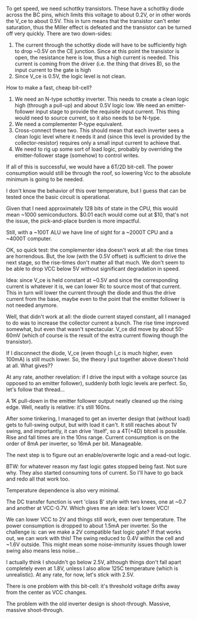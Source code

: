 

To get speed, we need schottky transistors. These have a schottky diode across the BC pins, which limits this voltage to about 0.2V, or in other words the V_ce to about 0.5V. This in turn means that the transistor can't enter saturation, thus the Miller effect is defeated and the transistor can be turned off very quickly. There are two down-sides:

1. The current through the schottky diode will have to be sufficiently high to drop ~0.5V on the CE junction. Since at this point the transistor is open, the resistance here is low, thus a high current is needed. This current is coming from the driver (i.e. the thing that drives B), so the input current to the gate is high
2. Since V_ce is 0.5V, the logic level is not clean.

How to make a fast, cheap bit-cell?

1. We need an N-type schottky inverter. This needs to create a clean logic high (through a pull-up) and about 0.5V logic low. We need an emitter-follower input stage to provide the requisite input current. This thing would need to source current, so it also needs to be N-type.
2. We need a complementer P-type equivalent.
3. Cross-connect these two. This should mean that each inverter sees a clean logic level where it needs it and (since this level is provided by the collector-resistor) requires only a small input current to achieve that.
4. We need to rig up some sort of load logic, probably by overriding the emitter-follower stage (somehow) to control writes.

If all of this is successful, we would have a 6T/2D bit-cell. The power consumption would still be through the roof, so lowering Vcc to the absolute minimum is going to be needed.

I don't know the behavior of this over temperature, but I guess that can be tested once the basic circuit is operational.

Given that I need approximately 128 bits of state in the CPU, this would mean ~1000 semiconductors. $0.01 each would come out at $10, that's not the issue, the pick-and-place burden is more impactful.

Still, with a ~100T ALU we have line of sight for a ~2000T CPU and a ~4000T computer.

OK, so quick test: the complementer idea doesn't work at all: the rise times are horrendous. But, the low (with the 0.5V offset) is sufficient to drive the next stage, so the rise-times don't matter all that much. We don't seem to be able to drop VCC below 5V without significant degradation in speed.

Idea: since V_ce is held constant at ~0.5V and since the corresponding current is whatever it is, we can lower Rc to source most of that current. This in turn will lower the current through the diode and thus the drive current from the base, maybe even to the point that the emitter follower is not needed anymore.

Well, that didn't work at all: the diode current stayed constant, all I managed to do was to increase the collector current a bunch. The rise time improved somewhat, but even that wasn't spectacular. V_ce did move by about 50-60mV (which of course is the result of the extra current flowing though the transistor).

If I disconnect the diode, V_ce (even though I_c is much higher, even 100mA) is still much lower. So, the theory I put together above doesn't hold at all. What gives??

At any rate, another revelation: if I drive the input with a voltage source (as opposed to an emitter follower), suddenly both logic levels are perfect. So, let's follow that thread...

A 1K pull-down in the emitter follower output neatly cleaned up the rising edge. Well, neatly is relative: it's still 160ns.

After some tinkering, I managed to get an inverter design that (without load) gets to full-swing output, but with load it can't. It still reaches about 1V swing, and importantly, it can drive 'itself', so a 4T(+4D) bitcell is possible. Rise and fall times are in the 10ns range. Current consumption is on the order of 8mA per inverter, so 16mA per bit. Manageable.

The next step is to figure out an enable/overwrite logic and a read-out logic.

BTW: for whatever reason my fast logic gates stopped being fast. Not sure why. They also started consuming tons of current. So I'll have to go back and redo all that work too.

Temperature dependence is also very minimal.

The DC transfer function is vert 'class B' style with two knees, one at ~0.7 and another at VCC-0.7V. Which gives me an idea: let's lower VCC!

We can lower VCC to 2V and things still work, even over temperature. The power consumption is dropped to about 1.5mA per inverter. So the challenge is: can we make a 2V compatible fast logic gate? If that works out, we can work with this! The swing reduced to 0.4V within the cell and ~1.6V outside. This might mean some noise-immunity issues though lower swing also means less noise...

I actually think I shouldn't go below 2.5V, although things don't fall apart completely even at 1.8V, unless I also allow 125C temperature (which is unrealistic). At any rate, for now, let's stick with 2.5V.

There is one problem with this bit-cell: it's threshold voltage drifts away from the center as VCC changes.

The problem with the old inverter design is shoot-through. Massive, massive shoot-through.